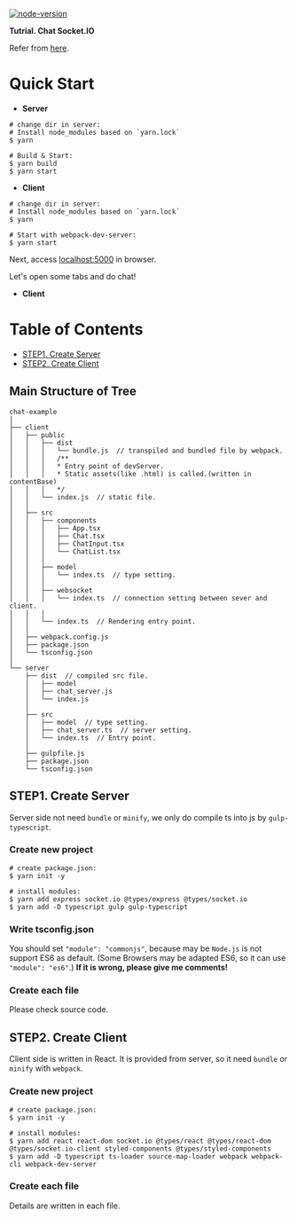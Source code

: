 [![node-version](https://img.shields.io/badge/node-10.13.0-brightgreen.svg)](https://github.com/nodejs/node)

**Tutrial. Chat Socket.IO**

Refer from [here](https://github.com/nilshartmann/socket-io-typescript-chat).

# Quick Start

* **Server**

```console
# change dir in server:
# Install node_modules based on `yarn.lock`
$ yarn

# Build & Start:
$ yarn build
$ yarn start
```

* **Client**

```console
# change dir in server:
# Install node_modules based on `yarn.lock`
$ yarn

# Start with webpack-dev-server:
$ yarn start
```

Next, access [localhost:5000](http://localhost:5000) in browser.

Let's open some tabs and do chat!

* **Client**

# Table of Contents

* [STEP1. Create Server](#step1-create-server)
* [STEP2. Create Client](#step2-create-client)

## Main Structure of Tree

```
chat-example
│
├── client
│   ├── public
│   │   ├── dist
│   │   │   └── bundle.js  // transpiled and bundled file by webpack.
│   │   │   /**
│   │   │   * Entry point of devServer.
│   │   │   * Static assets(like .html) is called.(written in contentBase)
│   │   │   */
│   │   └── index.js  // static file.
│   │
│   ├── src
│   │   ├── components
│   │   │   ├── App.tsx
│   │   │   ├── Chat.tsx
│   │   │   ├── ChatInput.tsx
│   │   │   └── ChatList.tsx
│   │   │
│   │   ├── model
│   │   │   └── index.ts  // type setting.
│   │   │
│   │   ├── websocket
│   │   │   └── index.ts  // connection setting between sever and client.
│   │   │
│   │   └── index.ts  // Rendering entry point.
│   │
│   ├── webpack.config.js
│   ├── package.json
│   └── tsconfig.json
│
└── server
    ├── dist  // compiled src file.
    │   ├── model
    │   ├── chat_server.js
    │   └── index.js
    │
    ├── src
    │   ├── model  // type setting.
    │   ├── chat_server.ts  // server setting.
    │   └── index.ts  // Entry point.
    │
    ├── gulpfile.js
    ├── package.json
    └── tsconfig.json
```

## STEP1. Create Server

Server side not need `bundle` or `minify`, we only do compile ts into js by `gulp-typescript`.

### Create new project

```console
# create package.json:
$ yarn init -y

# install modules:
$ yarn add express socket.io @types/express @types/socket.io
$ yarn add -D typescript gulp gulp-typescript
```

### Write tsconfig.json

You should set `"module": "commonjs"`, because may be `Node.js` is not support ES6 as default.
(Some Browsers may be adapted ES6, so it can use `"module": "es6"`.)
**If it is wrong, please give me comments!**

### Create each file

Please check source code.

## STEP2. Create Client

Client side is written in React. It is provided from server, so it need `bundle` or `minify` with `webpack`.

### Create new project

```console
# create package.json:
$ yarn init -y

# install modules:
$ yarn add react react-dom socket.io @types/react @types/react-dom @types/socket.io-client styled-components @types/styled-components
$ yarn add -D typescript ts-loader source-map-loader webpack webpack-cli webpack-dev-server
```

### Create each file

Details are written in each file.
